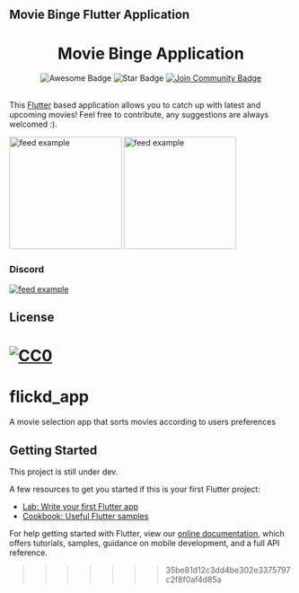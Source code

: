 ## Movie Binge Flutter Application

<h1 align="center">Movie Binge Application</h1>
<div align="center">
<img src="https://cdn.rawgit.com/sindresorhus/awesome/d7305f38d29fed78fa85652e3a63e154dd8e8829/media/badge.svg" alt="Awesome Badge"/>
<!-- <img src="http://hits.dwyl.com/abhisheknaiidu/awesome-github-profile-readme.svg" alt="Hits Badge"/> -->
<img src="https://img.shields.io/static/v1?label=%F0%9F%8C%9F&message=If%20Useful&style=style=flat&color=BC4E99" alt="Star Badge"/>
<a href="https://discord.gg/bUV8ssnWfB"><img src="https://img.shields.io/discord/801490521033801729.svg?style=flat&label=Join%20Community&color=7289DA" alt="Join Community Badge"/></a>
<!-- <a href="https://twitter.com/abhisheknaiidu" ><img src="https://img.shields.io/twitter/follow/abhisheknaiidu.svg?style=social" /> </a> -->
</div>

<br>

This <a href="https://flutter.io/">Flutter</a> based application allows you to catch up with latest and upcoming movies! Feel free to contribute, any suggestions are always welcomed :).

<div>
<img src="https://raw.githubusercontent.com/preneure/flickd_rest_app_flutter/master/preview/preview_1.png" alt="feed example" width="200">
<img src="https://raw.githubusercontent.com/preneure/flickd_rest_app_flutter/master/preview/preview_2.png" alt="feed example" width="200">
</div>
</p>

### Discord

<a href="https://discord.gg/bUV8ssnWfB">
<img src="https://www.cemetech.net/media/news_attachment/903/discordimage.png" alt="feed example">
</a>

## License

[![CC0](http://mirrors.creativecommons.org/presskit/buttons/88x31/svg/cc-zero.svg)](https://creativecommons.org/publicdomain/zero/1.0/)
=======
# flickd_app

A movie selection app that sorts movies according to users preferences 

## Getting Started

This project is still under dev.

A few resources to get you started if this is your first Flutter project:

- [Lab: Write your first Flutter app](https://flutter.dev/docs/get-started/codelab)
- [Cookbook: Useful Flutter samples](https://flutter.dev/docs/cookbook)

For help getting started with Flutter, view our
[online documentation](https://flutter.dev/docs), which offers tutorials,
samples, guidance on mobile development, and a full API reference.
>>>>>>> 35be81d12c3dd4be302e3375797c2f8f0af4d85a
